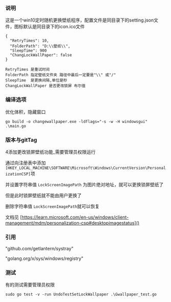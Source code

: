 ### 说明
这是一个win10定时随机更换壁纸程序，配置文件是同目录下的setting.json文件，图标默认是同目录下的icon.ico文件

```
{
  "RetryTimes": 10, 
  "FolderPath": "D:\\壁纸\\",
  "SleepTime": 900
  "ChangLockWallPaper": false
}

RetryTimes 是重试时间
FolderPath 指定壁纸文件夹 路径中最后一定要是"\\" 或"/"
SleepTime  是更换间隔,单位是秒
ChangLockWallPaper 是否更改锁屏 布尔值
```

### 编译选项
优化体积，隐藏窗口
```shell
go build -o changewallpaper.exe -ldflags="-s -w -H windowsgui" .\main.go
```

### 版本与gitTag
4添加更改锁屏壁纸功能_需要管理员权限运行

通过向注册表中添加 `[HKEY_LOCAL_MACHINE\SOFTWARE\Microsoft\Windows\CurrentVersion\PersonalizationCSP]`项

并设置字符串值 `LockScreenImagePath` 为图片绝对地址，就可以更换锁屏壁纸了 

但是此时锁屏壁纸就不能由用户更换了

删除字符串值 `LockScreenImagePath`就可以恢复

文档见 [https://learn.microsoft.com/en-us/windows/client-management/mdm/personalization-csp#desktopimagestatus]()

### 引用
"github.com/getlantern/systray"

"golang.org/x/sys/windows/registry"

### 测试
有的测试需要管理员权限

`sudo go test -v -run UndoTestSetLockWallpaper .\Gwallpaper_test.go`
